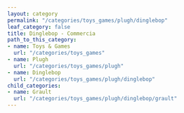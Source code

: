 ```yaml
---
layout: category
permalink: "/categories/toys_games/plugh/dinglebop"
leaf_category: false
title: Dinglebop - Commercia
path_to_this_category:
- name: Toys & Games
  url: "/categories/toys_games"
- name: Plugh
  url: "/categories/toys_games/plugh"
- name: Dinglebop
  url: "/categories/toys_games/plugh/dinglebop"
child_categories:
- name: Grault
  url: "/categories/toys_games/plugh/dinglebop/grault"
---
```


